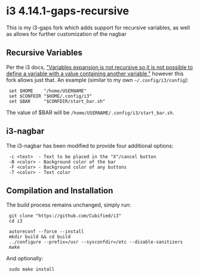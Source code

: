 # i3 4.14.1-gaps-recursive

This is my i3-gaps fork which adds support for recursive variables, as well as allows for further customization of the nagbar

## Recursive Variables

Per the i3 docs, ["Variables expansion is not recursive so it is not possible to define a variable with a value containing another variable,"](https://i3wm.org/docs/userguide.html#variables) however this fork allows just that.
An example (similar to my own `~/.config/i3/config`):

     set $HOME    "/home/USERNAME"
     set $CONFDIR "$HOME/.config/i3"
	 set $BAR     "$CONFDIR/start_bar.sh"

The value of $BAR will be `/home/USERNAME/.config/i3/start_bar.sh`.

## i3-nagbar

The i3-nagbar has been modified to provide four additional options:

     -c <text>  - Text to be placed in the "X"/cancel button
     -B <color> - Background color of the bar
     -F <color> - Background color of any buttons
     -T <color> - Text color

## Compilation and Installation

The build process remains unchanged, simply run:

     git clone "https://github.com/Cubified/i3"
	 cd i3

     autoreconf --force --install
	 mkdir build && cd build
	 ../configure --prefix=/usr --sysconfdir=/etc --disable-sanitizers
	 make

And optionally:

     sudo make install
